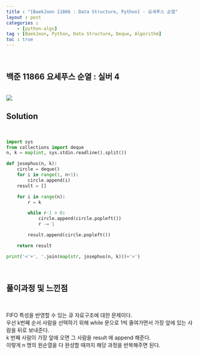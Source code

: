 ```yaml
---
title : "[BaekJoon 11866 : Data Structure, Python] - 요세푸스 순열"
layout : post
categories : 
    - [python-algo]
tag : [BaekJoon, Python, Data Structure, Deque, Algorithm]
toc : true
---
```


<br/>


## 백준 11866 요세푸스 순열 : 실버 4 

<br/>

<img src="https://user-images.githubusercontent.com/92680829/137763651-e9c1d24a-f212-418e-b799-9ad2298ab0bb.png" />

<br/>

## **Solution**

<br/>

```python
import sys
from collections import deque
n, k = map(int, sys.stdin.readline().split())

def josephus(n, k):
    circle = deque()
    for i in range(1, n+1):
        circle.append(i)
    result = []

    for i in range(n):
        r = k

        while r-1 > 0:       
            circle.append(circle.popleft())
            r -= 1

        result.append(circle.popleft())

    return result

print('<'+', '.join(map(str, josephus(n, k)))+'>')
```

<br/>

## **풀이과정 및 느낀점** 

<br/>

FIFO 특성을 반영할 수 있는 큐 자료구조에 대한 문제이다. <br>
우선 k번째 순서 사람을 선택하기 위해 while 문으로 1씩 줄여가면서 가장 앞에 있는 사람을 뒤로 보내준다.<br>
k 번째 사람이 가장 앞에 오면 그 사람을 result 에 append 해준다. <br>
이렇게 n 명의 원순열을 다 완성할 때까지 해당 과정을 반복해주면 된다.
